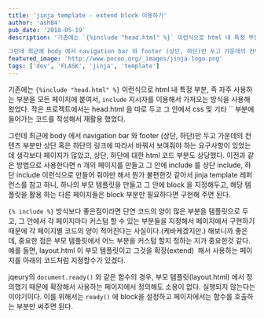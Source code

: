 ```yaml
---
title: 'jinja template - extend block 이용하기'
author: 'ash84'
pub_date: '2018-05-19'
description: '기존에는 `{%include "head.html" %}` 이런식으로 html 내 특정 부분, 즉 자주 사용하는 부분을 모든 페이지에 붙여서, `include` 지시자를 이용해서 가져오는 방식을 사용해 왔었다. 작은 프로젝트에서는 head.html 을 따로 두고 그 안에서 css 및 기타 `` 부분에 들어가는 코드를 작성해서 재활용 했었다.

그런데 최근에 body 에서 navigation bar 와 footer (상단, 하단)만 두고 가운데의 컨텐츠 부분만 상단 혹은 하단의 링크에 따라서 바꿔서 보여줘야 하는 요구사항이 있었는데 생'
featured_image: 'http://www.pocoo.org/_images/jinja-logo.png'
tags: ['dev', 'FLASK', 'jinja', 'template']
---
```


기존에는 `{%include "head.html" %}` 이런식으로 html 내 특정 부분, 즉 자주 사용하는 부분을 모든 페이지에 붙여서, `include` 지시자를 이용해서 가져오는 방식을 사용해 왔었다. 작은 프로젝트에서는 head.html 을 따로 두고 그 안에서 css 및 기타 `` 부분에 들어가는 코드를 작성해서 재활용 했었다.

그런데 최근에 body 에서 navigation bar 와 footer (상단, 하단)만 두고 가운데의 컨텐츠 부분만 상단 혹은 하단의 링크에 따라서 바꿔서 보여줘야 하는 요구사항이 있었는데 생각보다 페이지가 많았고, 상단, 하단에 대한 html 코드 부분도 상당했다. 이전과 같은 방법으로 사용한다면 n 개의 페이지를 만들고 그 안에 include 를 상단 include, 하단 include 이런식으로 만들어 줘야만 해서 뭔가 불편한것 같아서 jinja template 레퍼런스를 참고 하니, 하나의 부모 템플릿을 만들고 그 안에 block 을 지정해두고, 해당 템플릿을 활용 하는 다른 페이지들은 block 부분만 필요하다면 구현해 주면 된다.

`{% include %}` 방식보다 좋은점이라면 단연 코드의 양이 많은 부분을 템플릿으로 두고, 그 안에서 각 페이지마다 커스텀 할 수 있는 부분들을 지정해서 페이지에서 구현하기 때문에 각 페이지별 코드의 양이 적어진다는 사실이다.(케바케겠지만.) 해보니까 좋은데, 중요한 점은 부모 템플릿에서 어느 부분을 커스텀 할지 정하는 지가 중요한것 같다. 예를 들면, layout.html 이 부모 템플릿이고 그것을 확장(extend)  해서 사용하는 페이지를 아래의 코드처럼 지정할수가 있겠다.

<script src="https://gist.github.com/AhnSeongHyun/df70a876e0c7836edc53.js"></script>

jqeury의 `document.ready()` 와 같은 함수의 경우, 부모 템플릿(layout.html) 에서 정의했기 때문에 확장해서 사용하는 페이지에서 정의해도 소용이 없다. 실행되지 않는다는 이야기이다. 이를 위해서는 `ready()` 에 block을 설정하고 페이지에서는 함수를 호출하는 부분만 써주면 된다. <script src="https://gist.github.com/AhnSeongHyun/aed7e67ef87cc4311242.js"></script>



